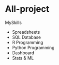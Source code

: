 # All-project

MySkills 
- Spreadsheets
- SQL Database
- R Programming
- Python Programming
- Dashboard
- Stats & ML
